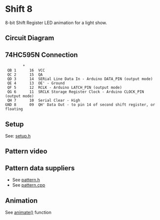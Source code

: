# Shift 8

8-bit Shift Register LED animation for a light show.



## Circuit Diagram


## 74HC595N Connection

            *
     QB 1      16  VCC
     QC 2      15  QA
     QD 3      14  SERial Line Data In - Arduino DATA_PIN (output mode)
     QE 4      13  OE' - Ground
     QF 5      12  RCLK - Arduino LATCH_PIN (output mode)
     QG 6      11  SRCLK Storage Register Clock - Arduino CLOCK_PIN (output mode)
     QH 7      10  Serial Clear - High
    GND 8      09  QH' Data Out - to pin 14 of second shift register, or floating


## Setup

See: [setup.h](shift8/setup.h)


## Pattern video


## Pattern data suppliers

  - See [pattern.h](shift8/pattern.h)
  - See [pattern.cpp](shift8/pattern.cpp)


## Animation

See [animate()](shift8/animate.cpp) function
